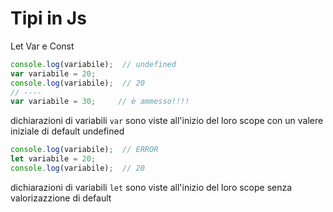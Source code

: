 # Tipi in Js

Let Var e Const
```js
console.log(variabile);  // undefined
var variabile = 20;
console.log(variabile);  // 20
// ----
var variabile = 30;     // è ammesso!!!!
```
dichiarazioni di variabili `var` sono viste all'inizio del loro scope con un valere iniziale di default undefined
```js
console.log(variabile);  // ERROR
let variabile = 20;
console.log(variabile);  // 20
```
dichiarazioni di variabili `let` sono viste all'inizio del loro scope senza valorizazzione di default
